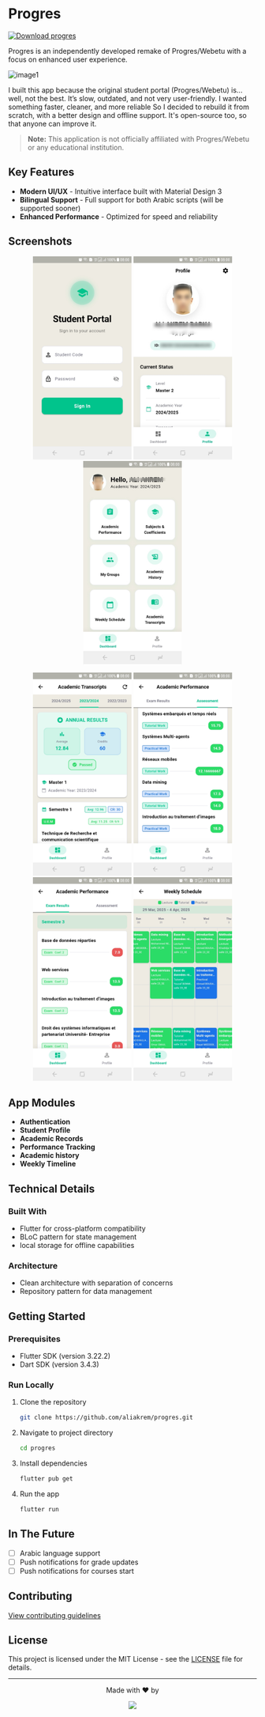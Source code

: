 # Progres <a href='https://progres.en.uptodown.com/android' title='Download progres' >
  <img src='https://stc.utdstc.com/img/mediakit/download-gio-big.png' alt='Download progres'>
</a>

Progres is an independently developed remake of Progres/Webetu with a focus on enhanced user experience.



![image1](https://github.com/user-attachments/assets/b33a0fda-5827-45b1-a526-204b2f408c79)

I built this app because the original student portal (Progres/Webetu) is... well, not the best. It’s slow, outdated, and not very user-friendly. I wanted something faster, cleaner, and more reliable
So I decided to rebuild it from scratch, with a better design and offline support. It's open-source too, so that anyone can improve it.

> **Note:** This application is not officially affiliated with Progres/Webetu or any educational institution.

## Key Features

- **Modern UI/UX** - Intuitive interface built with Material Design 3
- **Bilingual Support** - Full support for both Arabic scripts (will be supported sooner)
- **Enhanced Performance** - Optimized for speed and reliability

## Screenshots

<p align="center">
  <img src="screenshot/login.jpg" width="200" alt="Login Screen" />
  <img src="screenshot/profile.jpg" width="200" alt="Profile Screen" /> 
  <img src="screenshot/menu.jpg" width="200" alt="Menu Screen" />
</p>

<p align="center">
  <img src="screenshot/transcript.jpg" width="200" alt="Transcript Screen" />
  <img src="screenshot/assessment.jpg" width="200" alt="Assessment Screen" />
  <img src="screenshot/exams.jpg" width="200" alt="Exams Screen" />
  <img src="screenshot/timeline.jpg" width="200" alt="Timeline Screen" />
</p>

## App Modules

 - **Authentication**
 - **Student Profile**
 - **Academic Records**
 - **Performance Tracking**
 - **Academic history**
 - **Weekly Timeline**


## Technical Details

### Built With
- Flutter for cross-platform compatibility
- BLoC pattern for state management
- local storage for offline capabilities

### Architecture
- Clean architecture with separation of concerns
- Repository pattern for data management

## Getting Started

### Prerequisites
- Flutter SDK (version 3.22.2)
- Dart SDK (version 3.4.3) 

### Run Locally

1. Clone the repository
   ```bash
   git clone https://github.com/aliakrem/progres.git
   ```

2. Navigate to project directory
   ```bash
   cd progres
   ```
   
3. Install dependencies
   ```bash
   flutter pub get
   ```

4. Run the app
   ```bash
   flutter run
   ```

## In The Future  

- [ ] Arabic language support
- [ ] Push notifications for grade updates
- [ ] Push notifications for courses start
   
## Contributing

[View contributing guidelines](https://github.com/AliAkrem/progres/blob/master/CONTRIBUTING.md)

## License

This project is licensed under the MIT License - see the [LICENSE](LICENSE) file for details.


---

<p align="center">
  Made with ❤️ by 
</p>
<p align="center">
  <a href="https://github.com/aliakrem/progres/graphs/contributors">
    <img src="https://contrib.rocks/image?repo=aliakrem/progres" />
  </a>
</p>
